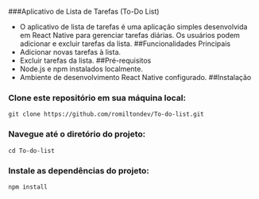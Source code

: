 ###Aplicativo de Lista de Tarefas (To-Do List)
  - O aplicativo de lista de tarefas é uma aplicação simples desenvolvida em React Native para gerenciar tarefas diárias.
    Os usuários podem adicionar e excluir tarefas da lista.
##Funcionalidades Principais
  - Adicionar novas tarefas à lista.
  - Excluir tarefas da lista.
##Pré-requisitos
  - Node.js e npm instalados localmente.
  - Ambiente de desenvolvimento React Native configurado.
##Instalação
 ### Clone este repositório em sua máquina local:
   ```
   git clone https://github.com/romiltondev/To-do-list.git
   ```
  ### Navegue até o diretório do projeto:
    cd To-do-list
### Instale as dependências do projeto:
    npm install
